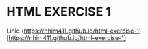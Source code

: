# HTML EXERCISE 1
Link: (https://nhim411.github.io/html-exercise-1)[https://nhim411.github.io/html-exercise-1]